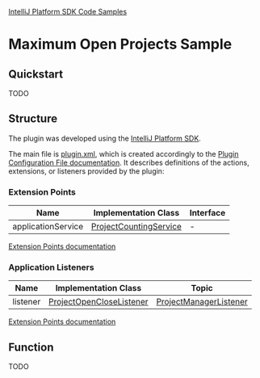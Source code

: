 [IntelliJ Platform SDK Code Samples](../README.md)

# Maximum Open Projects Sample

## Quickstart

TODO

## Structure

The plugin was developed using the [IntelliJ Platform SDK][docs_sdk].

The main file is [plugin.xml][plugin.xml], which is created accordingly to the [Plugin Configuration File documentation][docs_pluginxml].
It describes definitions of the actions, extensions, or listeners provided by the plugin:

### Extension Points

| Name | Implementation Class | Interface |
| ---- | -------------------- | --------- |
| applicationService | [ProjectCountingService][applicationService_implementation] | - |

[Extension Points documentation][docs_ep]

### Application Listeners

| Name | Implementation Class | Topic |
| ---- | -------------------- | --------- |
| listener | [ProjectOpenCloseListener][applicationListener_implementation] | [ProjectManagerListener][applicationListener_topic] |

[Extension Points documentation][docs_listeners]

## Function

TODO

[plugin.xml]: ./src/main/resources/META-INF/plugin.xml
[docs_tool_windows]: https://www.jetbrains.org/intellij/sdk/docs/user_interface_components/tool_windows.html
[docs_pluginxml]: https://www.jetbrains.org/intellij/sdk/docs/basics/plugin_structure/plugin_configuration_file.html
[docs_sdk]: https://www.jetbrains.org/intellij/sdk/docs/intro/about.html
[docs_ep]: https://www.jetbrains.org/intellij/sdk/docs/basics/plugin_structure/plugin_extension_points.html
[docs_listeners]: https://www.jetbrains.org/intellij/sdk/docs/basics/plugin_structure/plugin_listeners.html
[docs_run]: https://www.jetbrains.org/intellij/sdk/docs/tutorials/build_system/prerequisites.html#running-a-simple-gradle-based-intellij-platform-plugin

[applicationService_implementation]: ./src/main/java/org/intellij/sdk/maxOpenProjects/ProjectCountingService.java
[applicationListener_implementation]: ./src/main/java/org/intellij/sdk/maxOpenProjects/ProjectCountingService.java
[applicationListener_topic]: https://github.com/JetBrains/intellij-community/blob/master/platform/projectModel-api/src/com/intellij/openapi/project/ProjectManagerListener.java

